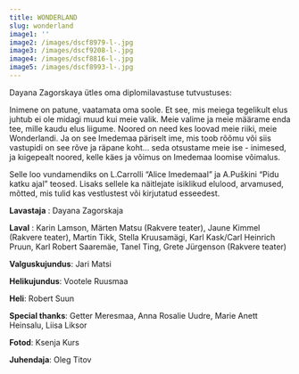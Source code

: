 ```yaml
---
title: WONDERLAND
slug: wonderland
image1: ''
image2: /images/dscf8979-l-.jpg
image3: /images/dscf9208-l-.jpg
image4: /images/dscf8816-l-.jpg
image5: /images/dscf8993-l-.jpg
---
```

Dayana Zagorskaya ütles oma diplomilavastuse tutvustuses:

Inimene on patune, vaatamata oma soole. Et see, mis meiega tegelikult elus juhtub ei ole midagi muud kui meie valik. Meie valime ja meie määrame enda tee, mille kaudu elus liigume. Noored on need kes loovad meie riiki, meie Wonderlandi. Ja on see Imedemaa päriselt ime, mis toob rõõmu või siis vastupidi on see rõve ja räpane koht... seda otsustame meie ise - inimesed, ja kıigepealt noored, kelle käes ja võimus on Imedemaa loomise võimalus.

Selle loo vundamendiks on L.Carrolli “Alice Imedemaal” ja A.Puškini “Pidu katku ajal” teosed. Lisaks sellele ka näitlejate isiklikud elulood, arvamused, mõtted, mis tulid kas vestlustest või kirjutatud esseedest.



**Lavastaja** : Dayana Zagorskaja 

**Laval** : Karin Lamson, Märten Matsu (Rakvere teater), Jaune Kimmel (Rakvere teater), Martin Tikk, Stella Kruusamägi, Karl Kask/Carl Heinrich Pruun, Karl Robert Saaremäe, Tanel Ting, Grete Jürgenson (Rakvere teater)

**Valguskujundus**: Jari Matsi 

**Helikujundus**: Vootele Ruusmaa 

**Heli**: Robert Suun 

**Special thanks**: Getter Meresmaa, Anna Rosalie Uudre, Marie Anett Heinsalu, Liisa Liksor

**Fotod**: Ksenja Kurs



**Juhendaja**: Oleg Titov
